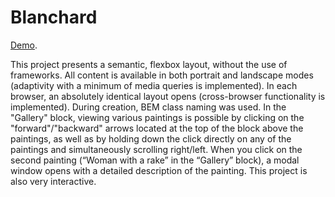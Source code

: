 # Blanchard

[Demo](https://dzianachayeuskaya.github.io/Blanchard).

This project presents a semantic, flexbox layout, without the use of frameworks. All content is available in both portrait and landscape modes (adaptivity with a minimum of media queries is implemented). In each browser, an absolutely identical layout opens (cross-browser functionality is implemented). During creation, BEM class naming was used.
In the "Gallery" block, viewing various paintings is possible by clicking on the "forward"/"backward" arrows located at the top of the block above the paintings, as well as by holding down the click directly on any of the paintings and simultaneously scrolling right/left.
When you click on the second painting (“Woman with a rake” in the “Gallery” block), a modal window opens with a detailed description of the painting.
This project is also very interactive.
